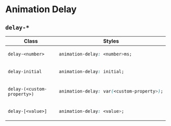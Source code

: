 # Animation Delay

## `delay-*`

<table>
<thead>
<tr>
<th>Class</th>
<th>Styles</th>
</tr>
</thead>
<tbody>
<tr>
<td>

`delay-<number>`

</td>
<td>

```css
animation-delay: <number>ms;
```

</td>
</tr>
<tr>
<td>

`delay-initial`

</td>
<td>

```css
animation-delay: initial;
```

</td>
</tr>
<tr>
<td>

`delay-(<custom-property>)`

</td>
<td>

```css
animation-delay: var(<custom-property>);
```

</td>
</tr>
<tr>
<td>

`delay-[<value>]`

</td>
<td>

```css
animation-delay: <value>;
```

</td>
</tr>
</tbody>
</table>

<!-- Links -->

[MDN_Delay]: https://developer.mozilla.org/en-US/docs/Web/CSS/animation-delay
